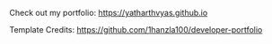 Check out my portfolio: https://yatharthvyas.github.io


Template Credits: https://github.com/1hanzla100/developer-portfolio
